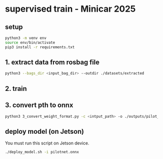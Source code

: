 #  supervised train - Minicar 2025

## setup
```bash
python3 -m venv env
source env/bin/activate
pip3 install -r requirements.txt
```

## 1. extract data from rosbag file
```bash
python3 --bags_dir <input_bag_dir> --outdir ./datasets/extracted
```
## 2. train

## 3. convert pth to onnx
``` bash
python3 3_convert_weight_format.py -c <intput_path> -o ./outputs/pilot_net.onnx
```
## deploy model (on Jetson)
You must run this script on Jetson device. 
```bash
./deploy_model.sh -i pilotnet.onnx 
```
